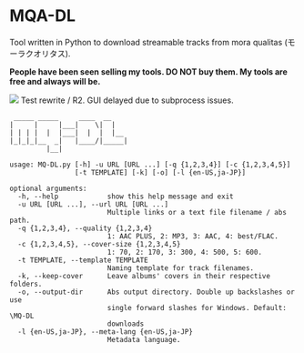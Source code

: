 # MQA-DL
Tool written in Python to download streamable tracks from mora qualitas (モーラクオリタス).    

**People have been seen selling my tools. DO NOT buy them. My tools are free and always will be.**

![](https://orion.feralhosting.com/sorrow/share/MQ-DL_test_R2.png)
Test rewrite / R2. GUI delayed due to subprocess issues.

```
 _____ _____     ____  __
|     |     |___|    \|  |
| | | |  |  |___|  |  |  |__
|_|_|_|__  _|   |____/|_____|
         |__|

usage: MQ-DL.py [-h] -u URL [URL ...] [-q {1,2,3,4}] [-c {1,2,3,4,5}]
                [-t TEMPLATE] [-k] [-o] [-l {en-US,ja-JP}]

optional arguments:
  -h, --help            show this help message and exit
  -u URL [URL ...], --url URL [URL ...]
                        Multiple links or a text file filename / abs path.
  -q {1,2,3,4}, --quality {1,2,3,4}
                        1: AAC PLUS, 2: MP3, 3: AAC, 4: best/FLAC.
  -c {1,2,3,4,5}, --cover-size {1,2,3,4,5}
                        1: 70, 2: 170, 3: 300, 4: 500, 5: 600.
  -t TEMPLATE, --template TEMPLATE
                        Naming template for track filenames.
  -k, --keep-cover      Leave albums' covers in their respective folders.
  -o, --output-dir      Abs output directory. Double up backslashes or use
                        single forward slashes for Windows. Default: \MQ-DL
                        downloads
  -l {en-US,ja-JP}, --meta-lang {en-US,ja-JP}
                        Metadata language.
```
